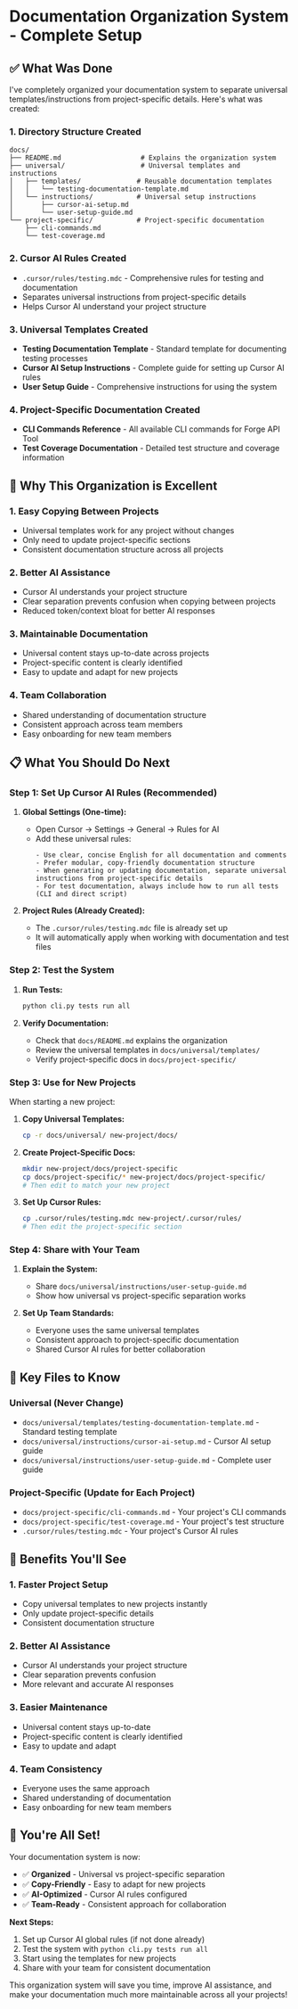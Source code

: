 # Documentation Organization System - Complete Setup

## ✅ What Was Done

I've completely organized your documentation system to separate universal templates/instructions from project-specific details. Here's what was created:

### 1. Directory Structure Created
```
docs/
├── README.md                    # Explains the organization system
├── universal/                   # Universal templates and instructions
│   ├── templates/              # Reusable documentation templates
│   │   └── testing-documentation-template.md
│   └── instructions/           # Universal setup instructions
│       ├── cursor-ai-setup.md
│       └── user-setup-guide.md
└── project-specific/           # Project-specific documentation
    ├── cli-commands.md
    └── test-coverage.md
```

### 2. Cursor AI Rules Created
- `.cursor/rules/testing.mdc` - Comprehensive rules for testing and documentation
- Separates universal instructions from project-specific details
- Helps Cursor AI understand your project structure

### 3. Universal Templates Created
- **Testing Documentation Template** - Standard template for documenting testing processes
- **Cursor AI Setup Instructions** - Complete guide for setting up Cursor AI rules
- **User Setup Guide** - Comprehensive instructions for using the system

### 4. Project-Specific Documentation Created
- **CLI Commands Reference** - All available CLI commands for Forge API Tool
- **Test Coverage Documentation** - Detailed test structure and coverage information

## 🎯 Why This Organization is Excellent

### 1. **Easy Copying Between Projects**
- Universal templates work for any project without changes
- Only need to update project-specific sections
- Consistent documentation structure across all projects

### 2. **Better AI Assistance**
- Cursor AI understands your project structure
- Clear separation prevents confusion when copying between projects
- Reduced token/context bloat for better AI responses

### 3. **Maintainable Documentation**
- Universal content stays up-to-date across projects
- Project-specific content is clearly identified
- Easy to update and adapt for new projects

### 4. **Team Collaboration**
- Shared understanding of documentation structure
- Consistent approach across team members
- Easy onboarding for new team members

## 📋 What You Should Do Next

### Step 1: Set Up Cursor AI Rules (Recommended)
1. **Global Settings (One-time):**
   - Open Cursor → Settings → General → Rules for AI
   - Add these universal rules:
     ```
     - Use clear, concise English for all documentation and comments
     - Prefer modular, copy-friendly documentation structure
     - When generating or updating documentation, separate universal instructions from project-specific details
     - For test documentation, always include how to run all tests (CLI and direct script)
     ```

2. **Project Rules (Already Created):**
   - The `.cursor/rules/testing.mdc` file is already set up
   - It will automatically apply when working with documentation and test files

### Step 2: Test the System
1. **Run Tests:**
   ```bash
   python cli.py tests run all
   ```

2. **Verify Documentation:**
   - Check that `docs/README.md` explains the organization
   - Review the universal templates in `docs/universal/templates/`
   - Verify project-specific docs in `docs/project-specific/`

### Step 3: Use for New Projects
When starting a new project:

1. **Copy Universal Templates:**
   ```bash
   cp -r docs/universal/ new-project/docs/
   ```

2. **Create Project-Specific Docs:**
   ```bash
   mkdir new-project/docs/project-specific
   cp docs/project-specific/* new-project/docs/project-specific/
   # Then edit to match your new project
   ```

3. **Set Up Cursor Rules:**
   ```bash
   cp .cursor/rules/testing.mdc new-project/.cursor/rules/
   # Then edit the project-specific section
   ```

### Step 4: Share with Your Team
1. **Explain the System:**
   - Share `docs/universal/instructions/user-setup-guide.md`
   - Show how universal vs project-specific separation works

2. **Set Up Team Standards:**
   - Everyone uses the same universal templates
   - Consistent approach to project-specific documentation
   - Shared Cursor AI rules for better collaboration

## 🔧 Key Files to Know

### Universal (Never Change)
- `docs/universal/templates/testing-documentation-template.md` - Standard testing template
- `docs/universal/instructions/cursor-ai-setup.md` - Cursor AI setup guide
- `docs/universal/instructions/user-setup-guide.md` - Complete user guide

### Project-Specific (Update for Each Project)
- `docs/project-specific/cli-commands.md` - Your project's CLI commands
- `docs/project-specific/test-coverage.md` - Your project's test structure
- `.cursor/rules/testing.mdc` - Your project's Cursor AI rules

## 🚀 Benefits You'll See

### 1. **Faster Project Setup**
- Copy universal templates to new projects instantly
- Only update project-specific details
- Consistent documentation structure

### 2. **Better AI Assistance**
- Cursor AI understands your project structure
- Clear separation prevents confusion
- More relevant and accurate AI responses

### 3. **Easier Maintenance**
- Universal content stays up-to-date
- Project-specific content is clearly identified
- Easy to update and adapt

### 4. **Team Consistency**
- Everyone uses the same approach
- Shared understanding of documentation
- Easy onboarding for new team members

## 🎉 You're All Set!

Your documentation system is now:
- ✅ **Organized** - Universal vs project-specific separation
- ✅ **Copy-Friendly** - Easy to adapt for new projects
- ✅ **AI-Optimized** - Cursor AI rules configured
- ✅ **Team-Ready** - Consistent approach for collaboration

**Next Steps:**
1. Set up Cursor AI global rules (if not done already)
2. Test the system with `python cli.py tests run all`
3. Start using the templates for new projects
4. Share with your team for consistent documentation

This organization system will save you time, improve AI assistance, and make your documentation much more maintainable across all your projects! 